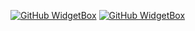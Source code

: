 [![GitHub WidgetBox](https://github-widgetbox.vercel.app/api/profile?username=fr-monako&data=followers,repositories,stars,commits)](https://github.com/Jurredr/github-widgetbox)
[![GitHub WidgetBox](https://github-widgetbox.vercel.app/api/skills?languages=js,php,python,html,css,mysql,lua)](https://github.com/Jurredr/github-widgetbox)
